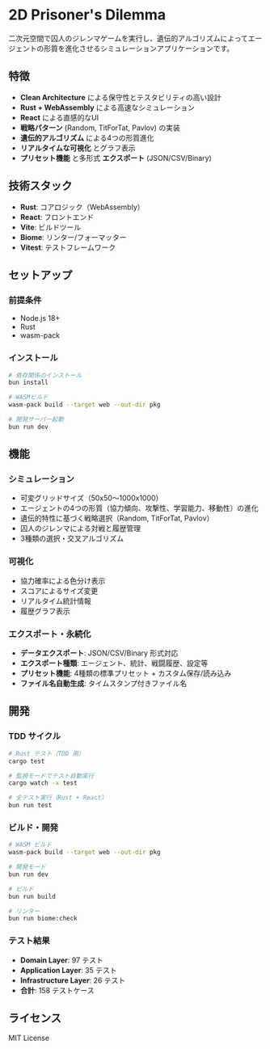 # 2D Prisoner's Dilemma

二次元空間で囚人のジレンマゲームを実行し、遺伝的アルゴリズムによってエージェントの形質を進化させるシミュレーションアプリケーションです。

## 特徴

- **Clean Architecture** による保守性とテスタビリティの高い設計
- **Rust + WebAssembly** による高速なシミュレーション
- **React** による直感的なUI
- **戦略パターン** (Random, TitForTat, Pavlov) の実装
- **遺伝的アルゴリズム** による4つの形質進化
- **リアルタイムな可視化** とグラフ表示
- **プリセット機能** と多形式 **エクスポート** (JSON/CSV/Binary)

## 技術スタック

- **Rust**: コアロジック（WebAssembly）
- **React**: フロントエンド
- **Vite**: ビルドツール
- **Biome**: リンター/フォーマッター
- **Vitest**: テストフレームワーク

## セットアップ

### 前提条件

- Node.js 18+
- Rust
- wasm-pack

### インストール

```bash
# 依存関係のインストール
bun install

# WASMビルド
wasm-pack build --target web --out-dir pkg

# 開発サーバー起動
bun run dev
```

## 機能

### シミュレーション

- 可変グリッドサイズ（50x50〜1000x1000）
- エージェントの4つの形質（協力傾向、攻撃性、学習能力、移動性）の進化
- 遺伝的特性に基づく戦略選択（Random, TitForTat, Pavlov）
- 囚人のジレンマによる対戦と履歴管理
- 3種類の選択・交叉アルゴリズム

### 可視化

- 協力確率による色分け表示
- スコアによるサイズ変更
- リアルタイム統計情報
- 履歴グラフ表示

### エクスポート・永続化

- **データエクスポート**: JSON/CSV/Binary 形式対応
- **エクスポート種類**: エージェント、統計、戦闘履歴、設定等
- **プリセット機能**: 4種類の標準プリセット + カスタム保存/読み込み
- **ファイル名自動生成**: タイムスタンプ付きファイル名

## 開発

### TDD サイクル

```bash
# Rust テスト（TDD 用）
cargo test

# 監視モードでテスト自動実行
cargo watch -x test

# 全テスト実行（Rust + React）
bun run test
```

### ビルド・開発

```bash
# WASM ビルド
wasm-pack build --target web --out-dir pkg

# 開発モード
bun run dev

# ビルド
bun run build

# リンター
bun run biome:check
```

### テスト結果

- **Domain Layer**: 97 テスト
- **Application Layer**: 35 テスト
- **Infrastructure Layer**: 26 テスト
- **合計**: 158 テストケース

## ライセンス

MIT License
